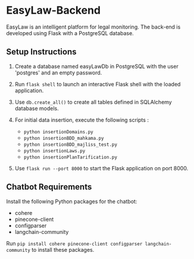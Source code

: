 # EasyLaw-Backend

EasyLaw is an intelligent platform for legal monitoring. The back-end is developed using Flask with a PostgreSQL database.

## Setup Instructions

1. Create a database named easyLawDb in PostgreSQL with the user 'postgres' and an empty password.

2. Run `flask shell` to launch an interactive Flask shell with the loaded application.

3. Use `db.create_all()` to create all tables defined in SQLAlchemy database models.

4. For initial data insertion, execute the following scripts :
   - `python insertionDomains.py`
   - `python insertionBDD_mahkama.py`
   - `python insertionBDD_majliss_test.py`
   - `python insertionLaws.py`
   - `python insertionPlanTarification.py`
     
5. Use `flask run --port 8000` to start the Flask application on port 8000.

## Chatbot Requirements

Install the following Python packages for the chatbot:
- cohere
- pinecone-client
- configparser
- langchain-community

Run `pip install cohere pinecone-client configparser langchain-community` to install these packages.
